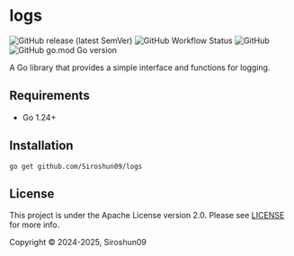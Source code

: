 # logs

![GitHub release (latest SemVer)](https://img.shields.io/github/v/release/Siroshun09/logs)
![GitHub Workflow Status](https://img.shields.io/github/actions/workflow/status/Siroshun09/logs/ci.yml?branch=main)
![GitHub](https://img.shields.io/github/license/Siroshun09/logs)
![GitHub go.mod Go version](https://img.shields.io/github/go-mod/go-version/Siroshun09/logs)

A Go library that provides a simple interface and functions for logging.

## Requirements

- Go 1.24+

## Installation

```shell
go get github.com/Siroshun09/logs
```

## License

This project is under the Apache License version 2.0. Please see [LICENSE](LICENSE) for more info.

Copyright © 2024-2025, Siroshun09
